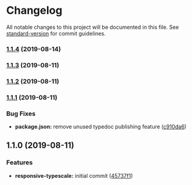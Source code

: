 # Changelog

All notable changes to this project will be documented in this file. See [standard-version](https://github.com/conventional-changelog/standard-version) for commit guidelines.

### [1.1.4](https://github.com/KennethWangDotDev/responsive-typescale/compare/v1.1.3...v1.1.4) (2019-08-14)



### [1.1.3](https://github.com/KennethWangDotDev/responsive-typescale/compare/v1.1.2...v1.1.3) (2019-08-11)



### [1.1.2](https://github.com/KennethWangDotDev/responsive-typescale/compare/v1.1.1...v1.1.2) (2019-08-11)



### [1.1.1](https://github.com/KennethWangDotDev/responsive-typescale/compare/v1.1.0...v1.1.1) (2019-08-11)


### Bug Fixes

* **package.json:** remove unused typedoc publishing feature ([c910da6](https://github.com/KennethWangDotDev/responsive-typescale/commit/c910da6))



## 1.1.0 (2019-08-11)


### Features

* **responsive-typescale:** initial commit ([45737f1](https://github.com/KennethWangDotDev/responsive-typescale/commit/45737f1))

